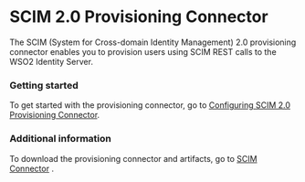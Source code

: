 # SCIM 2.0 Provisioning Connector

The SCIM (System for Cross-domain Identity Management) 2.0 provisioning
connector enables you to provision users using SCIM REST calls to the
WSO2 Identity Server.

### Getting started

To get started with the provisioning connector, go to [Configuring SCIM
2.0 Provisioning
Connector](Configuring-SCIM-2.0-Provisioning-Connector).

### Additional information

To download the provisioning connector and artifacts, go to [SCIM
Connector](https://store.wso2.com/store/assets/isconnector/details/d3e666a6-c26d-4cd2-ba92-d1b4d9c64a4f)
.
